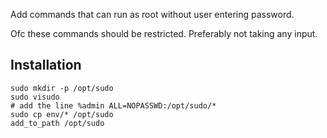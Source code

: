 Add commands that can run as root without user entering password.

Ofc these commands should be restricted. Preferably not taking any input.

Installation
------------

    sudo mkdir -p /opt/sudo
    sudo visudo
    # add the line %admin ALL=NOPASSWD:/opt/sudo/*
    sudo cp env/* /opt/sudo
    add_to_path /opt/sudo
